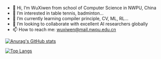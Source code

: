 - 👋 Hi, I’m WuXiwen from school of Computer Science in NWPU, China
- 👀 I’m interested in table tennis, badminton...
- 🌱 I’m currently learning compiler principle, CV, ML, RL...
- 💞️ I’m looking to collaborate with excellent AI researchers globally
- 📫 How to reach me: wuxiwen@mail.nwpu.edu.cn

[![Anurag's GitHub stats](https://github-readme-stats.vercel.app/api?username=SimonWXW&count_private=true&show_icons=true&theme=dracula)](https://github.com/anuraghazra/github-readme-stats)

[![Top Langs](https://github-readme-stats.vercel.app/api/top-langs/?username=SimonWXW&layout=compact)](https://github.com/anuraghazra/github-readme-stats)

<!---
SimonWXW/SimonWXW is a ✨ special ✨ repository because its `README.md` (this file) appears on your GitHub profile.
You can click the Preview link to take a look at your changes.
--->
